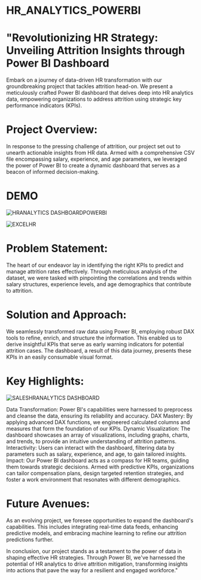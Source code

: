 # HR_ANALYTICS_POWERBI

# "Revolutionizing HR Strategy: Unveiling Attrition Insights through Power BI Dashboard

Embark on a journey of data-driven HR transformation with our groundbreaking project that tackles attrition head-on. We present a meticulously crafted Power BI dashboard that delves deep into HR analytics data, empowering organizations to address attrition using strategic key performance indicators (KPIs).

 # Project Overview:
In response to the pressing challenge of attrition, our project set out to unearth actionable insights from HR data. Armed with a comprehensive CSV file encompassing salary, experience, and age parameters, we leveraged the power of Power BI to create a dynamic dashboard that serves as a beacon of informed decision-making.
 # DEMO 
 ![HRANALYTICS DASHBOARDPOWERBI](https://github.com/miraj0507/HR_ANALYTICS_POWERBI/assets/62544210/bfdcd4d2-a41f-4ed7-a671-8104f680cfea)

![EXCELHR](https://github.com/miraj0507/HR_ANALYTICS_POWERBI/assets/62544210/d5c96ea6-08e5-4838-a76a-25d9444bea02)

# Problem Statement:
The heart of our endeavor lay in identifying the right KPIs to predict and manage attrition rates effectively. Through meticulous analysis of the dataset, we were tasked with pinpointing the correlations and trends within salary structures, experience levels, and age demographics that contribute to attrition.

# Solution and Approach:
We seamlessly transformed raw data using Power BI, employing robust DAX tools to refine, enrich, and structure the information. This enabled us to derive insightful KPIs that serve as early warning indicators for potential attrition cases. The dashboard, a result of this data journey, presents these KPIs in an easily consumable visual format.

 # Key Highlights:
![SALESHRANALYTICS DASHBOARD](https://github.com/miraj0507/HR_ANALYTICS_POWERBI/assets/62544210/6be30ad0-3664-486c-b998-c72b0ca966e2)

Data Transformation: Power BI's capabilities were harnessed to preprocess and cleanse the data, ensuring its reliability and accuracy.
DAX Mastery: By applying advanced DAX functions, we engineered calculated columns and measures that form the foundation of our KPIs.
Dynamic Visualization: The dashboard showcases an array of visualizations, including graphs, charts, and trends, to provide an intuitive understanding of attrition patterns.
Interactivity: Users can interact with the dashboard, filtering data by parameters such as salary, experience, and age, to gain tailored insights.
Impact:
Our Power BI dashboard acts as a compass for HR teams, guiding them towards strategic decisions. Armed with predictive KPIs, organizations can tailor compensation plans, design targeted retention strategies, and foster a work environment that resonates with different demographics.

# Future Avenues:
As an evolving project, we foresee opportunities to expand the dashboard's capabilities. This includes integrating real-time data feeds, enhancing predictive models, and embracing machine learning to refine our attrition predictions further.

In conclusion, our project stands as a testament to the power of data in shaping effective HR strategies. Through Power BI, we've harnessed the potential of HR analytics to drive attrition mitigation, transforming insights into actions that pave the way for a resilient and engaged workforce."
